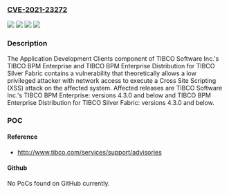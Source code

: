 ### [CVE-2021-23272](https://cve.mitre.org/cgi-bin/cvename.cgi?name=CVE-2021-23272)
![](https://img.shields.io/static/v1?label=Product&message=TIBCO%20BPM%20Enterprise%20Distribution%20for%20TIBCO%20Silver%20Fabric&color=blue)
![](https://img.shields.io/static/v1?label=Product&message=TIBCO%20BPM%20Enterprise&color=blue)
![](https://img.shields.io/static/v1?label=Version&message=unspecified%20&color=brightgreen)
![](https://img.shields.io/static/v1?label=Vulnerability&message=Successful%20execution%20of%20this%20vulnerability%20can%20result%20in%20unauthorized%20read%20access%2C%20as%20well%20as%20unauthorized%20update%2C%20insert%20or%20delete%20access%20to%20a%20subset%20of%20AMX-BPM%20data%20on%20the%20affected%20system.&color=brightgreen)

### Description

The Application Development Clients component of TIBCO Software Inc.'s TIBCO BPM Enterprise and TIBCO BPM Enterprise Distribution for TIBCO Silver Fabric contains a vulnerability that theoretically allows a low privileged attacker with network access to execute a Cross Site Scripting (XSS) attack on the affected system. Affected releases are TIBCO Software Inc.'s TIBCO BPM Enterprise: versions 4.3.0 and below and TIBCO BPM Enterprise Distribution for TIBCO Silver Fabric: versions 4.3.0 and below.

### POC

#### Reference
- http://www.tibco.com/services/support/advisories

#### Github
No PoCs found on GitHub currently.

